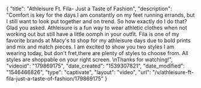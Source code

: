 {
    "title": "Athleisure Ft. Fila- Just a Taste of Fashion",
    "description": "Comfort is key for the days I am constantly on my feet running errands, but I still want to look put together and on trend. So how exactly do I do that? Glad you asked. Athleisure is a fun way to wear athletic clothes when not working out but still have a little oomph in your outfit. Fila is one of my favorite brands at Macy's to shop for my athleisure days due to bold prints and mix and match pieces.  I am excited to show you two styles I am wearing today, but don't fret,there are plenty of styles to choose from. All styles are shoppable on your right screen. \nThanks for watching!",
    "videoid": "179869175",
    "date_created": "1539307821",
    "date_modified": "1546466826",
    "type": "captivate",
    "layout": "video",
    "url": "\/v\/athleisure-ft-fila-just-a-taste-of-fashion\/179869175"
}